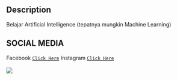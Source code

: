 ## Description
Belajar Artificial Intelligence (tepatnya mungkin Machine Learning)
## SOCIAL MEDIA
Facebook [`Click Here`](https://www.facebook.com/hibatullah.fawwazhana/)
Instagram [`Click Here`](https://www.instagram.com/hibakun76/) <br> <br>
<img src="https://i.ibb.co/vPnDxKF/Jarak-dan-Kita-Mark-Lee.gif">
